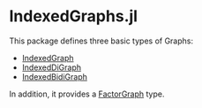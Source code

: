 IndexedGraphs.jl
====

This package defines three basic types of Graphs:

- [IndexedGraph](@ref)
- [IndexedDiGraph](@ref)
- [IndexedBidiGraph](@ref)

In addition, it provides a [FactorGraph](@ref) type.